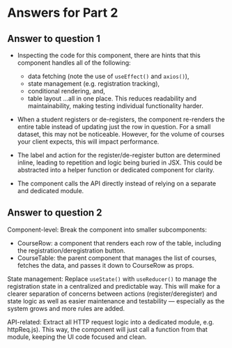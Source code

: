 # Answers for Part 2

## Answer to question 1

- Inspecting the code for this component, there are hints that this component handles all of the following:
  - data fetching (note the use of `useEffect()` and `axios()`),
  - state management (e.g. registration tracking),
  - conditional rendering, and,
  - table layout
...all in one place. This reduces readability and maintainability, making testing individual functionality harder.

- When a student registers or de-registers, the component re-renders the entire table instead of updating just the row in question. For a small dataset, this may not be noticeable. However, for the volume of courses your client expects, this will impact performance.

- The label and action for the register/de-register button are determined inline, leading to repetition and logic being buried in JSX. This could be abstracted into a helper function or dedicated component for clarity.

- The component calls the API directly instead of relying on a separate and dedicated module.

## Answer to question 2

Component-level: Break the component into smaller subcomponents:
  - CourseRow: a component that renders each row of the table, including the registration/deregistration button.
  - CourseTable: the parent component that manages the list of courses, fetches the data, and passes it down to CourseRow as props.

State management: Replace `useState()` with `useReducer()` to manage the registration state in a centralized and predictable way. This will make for a clearer separation of concerns between actions (register/deregister) and state logic as well as easier maintenance and testability — especially as the system grows and more rules are added.

API-related: Extract all HTTP request logic into a dedicated module, e.g. httpReq.js). This way, the component will just call a function from that module, keeping the UI code focused and clean.